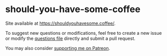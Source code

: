 # should-you-have-some-coffee

Site available at https://shouldyouhavesome.coffee/.

To suggest new questions or modifications, feel free to create a new issue or modify the [questions file](https://github.com/marcospgp/should-you-have-some-coffee/blob/main/questions.js) directly and submit a pull request.

You may also consider [supporting me on Patreon](https://www.patreon.com/voxelbased).
